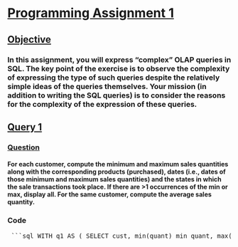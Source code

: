 # **<ins> Programming Assignment 1 </ins>**
## **<ins> Objective </ins>**
### In this assignment, you will express “complex” OLAP queries in SQL. The key point of the exercise is to observe the complexity of expressing the type of such queries despite the relatively simple ideas of the queries themselves. Your mission (in addition to writing the SQL queries) is to consider the reasons for the complexity of the expression of these queries.

## **<ins> Query 1 </ins>**
### **<ins> Question </ins>**
#### For each customer, compute the minimum and maximum sales quantities along with the corresponding products (purchased), dates (i.e., dates of those minimum and maximum sales quantities) and the states in which the sale transactions took place. If there are >1 occurrences of the min or max, display all. For the same customer, compute the average sales quantity.
### **Code**
<pre> ```sql WITH q1 AS ( SELECT cust, min(quant) min_quant, max(quant) max_quant, avg(quant) avg_quant FROM sales GROUP BY cust ), q2 AS ( SELECT q1.cust Customer_Name, q1.min_quant Minimum_Quantity, s.prod Minimum_Product, s.state Minimum_State, s.date Minimum_Date FROM q1, sales s WHERE q1.cust = s.cust AND q1.min_quant = s.quant ), q3 AS ( SELECT q1.cust Customer_Name, q1.max_quant Maximum_Quantity, s.prod Maximum_Product, s.state Maximum_State, s.date Maximum_Date FROM q1, sales s WHERE q1.cust = s.cust AND q1.max_quant = s.quant ) SELECT q2.Customer_Name as Customer, q2.Minimum_Quantity Min_Q, q2.Minimum_Product Min_Prod, q2.Minimum_Date Min_Date, q2.Minimum_State St, q3.Maximum_Quantity Max_Q, q3.Maximum_Product Max_Prod, q3.Maximum_Date Date, q3.Maximum_State St, q1.avg_quant Avg_Q FROM q1, q2, q3 WHERE q1.cust = q2.Customer_Name AND q2.Customer_Name = q3.Customer_Name ORDER BY cust ``` </pre>
